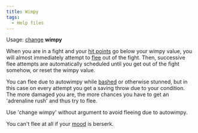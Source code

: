 ```yaml
---
title: Wimpy
tags:
  - Help files
---
```

Usage: [change](change "wikilink") **wimpy** <value>

When you are in a fight and your [hit points](hit_points "wikilink") go
below your wimpy value, you will almost immediately attempt to
[flee](flee "wikilink") out of the fight. Then, successive flee attempts
are automatically scheduled until you get out of the fight somehow, or
reset the wimpy value.

You can flee due to autowimpy while [bashed](bash "wikilink") or
otherwise stunned, but in this case on every attempt you get a saving
throw due to your condition. The more damaged you are, the more chances
you have to get an 'adrenaline rush' and thus try to flee.

Use 'change wimpy' without argument to avoid fleeing due to autowimpy.

You can't flee at all if your [mood](mood "wikilink") is berserk.

